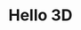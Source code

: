 # Hello 3D

<!-- <live-code class="full" :options="{theme: 'base16-light'}" template="#rotating-square" :autorun="true" />
<script type="text/x-template" id="rotating-square"><template>
  <lume-scene>
    <lume-node ref="node"
      size="100 100"
      align="0.5 0.5 0.5"
      mount-point="0.5 0.5 0.5"
    >
      Hello 3D
    </lume-node>
  </lume-scene>
</template>

<style>
  lume-node {
    background: deeppink;
  }
</style>

<script>
  LUME.useDefaultNames()

  export default {
    mounted() {
      const node = this.$refs.node
      node.rotation = (x, y, z) => [x, ++y, z]
    },
  }
&lt;/script></script> -->

<div id="example"></div>
<script type="application/javascript">
  new Vue({
    el: '#example',
    template: '<live-code class="full" :template="code" mode="html>iframe" :debounce="200" />',
    data: {
      code:
`
<script src="${location.origin+location.pathname}/global.js"><\/script>

<lume-scene>
  <lume-node
    id="node"
    size="100 100"
    rotation="0 -70 0"
    align="0.5 0.5 0.5"
    mount-point="0.5 0.5 0.5"
  >
    <h3 align="center">Hello 3D world!</h3>
  </lume-node>
</lume-scene>

<style>
  html, body {
    margin: 0; padding: 0;
    height: 100%; width: 100%;
  }
  lume-scene {
    background: #333;
  }
  lume-node {
    background: deeppink;
    font-family: sans serif;
    border-radius: 5px;
  }
</style>

<script>
  LUME.useDefaultNames()
  node.rotation = (x, y, z) => [x, ++y, z]
<\/script>

`
    },
  })
</script>
